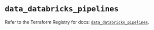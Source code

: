 # `data_databricks_pipelines`

Refer to the Terraform Registry for docs: [`data_databricks_pipelines`](https://registry.terraform.io/providers/databricks/databricks/1.42.0/docs/data-sources/pipelines).
